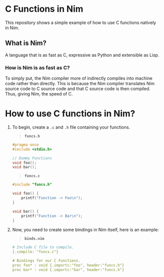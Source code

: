 # C Functions in Nim
 
This repository shows a simple example of how to use C functions natively in Nim.

## What is Nim?
A language that is as fast as C, expressive as Python and extensible as Lisp.

### How is Nim is as fast as C?
To simply put, the Nim compiler more of indirectly compiles into machine code rather than directly.
This is because the Nim compiler translates Nim source code to C source code and that C source code is then compiled.
Thus, giving Nim, the speed of C.

# How to use C functions in Nim?

1. To begin, create a `.c` and `.h` file containing your functions.

    > **`funcs.h`**
    ```c
    #pragma once
    #include <stdio.h>

    // Dummy Functions
    void foo();
    void bar();
    ```

    > **`funcs.c`**
    ```c
    #include "funcs.h"

    void foo() {
        printf("Function -> Foo\n");
    }

    void bar() {
        printf("Function -> Bar\n");
    }
    ```

2. Now, you need to create some bindings in Nim itself, here is an example:

    > **`binds.nim`**
    ```nim
    # Include C file to compile.
    {.compile: "funcs.c"}

    # Bindings for our C Functions.
    proc foo* : void {.importc:"foo", header:"funcs.h"}
    proc bar* : void {.importc:"bar", header:"funcs.h"}
    ```
